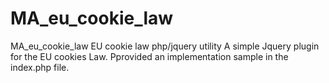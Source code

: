 # MA_eu_cookie_law
MA_eu_cookie_law
EU cookie law php/jquery utility A simple Jquery plugin for the EU cookies Law. 
Pprovided an implementation sample in the index.php file.
